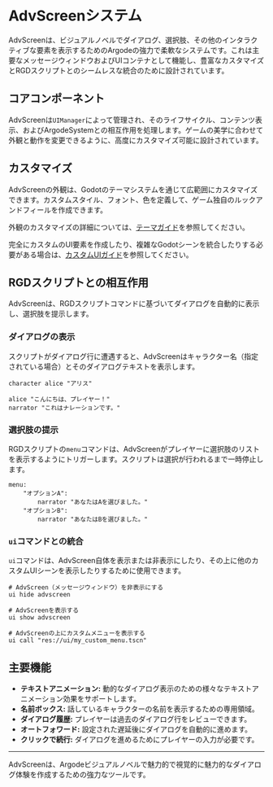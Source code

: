 # AdvScreenシステム

AdvScreenは、ビジュアルノベルでダイアログ、選択肢、その他のインタラクティブな要素を表示するためのArgodeの強力で柔軟なシステムです。これは主要なメッセージウィンドウおよびUIコンテナとして機能し、豊富なカスタマイズとRGDスクリプトとのシームレスな統合のために設計されています。

## コアコンポーネント

AdvScreenは`UIManager`によって管理され、そのライフサイクル、コンテンツ表示、およびArgodeSystemとの相互作用を処理します。ゲームの美学に合わせて外観と動作を変更できるように、高度にカスタマイズ可能に設計されています。

## カスタマイズ

AdvScreenの外観は、Godotのテーマシステムを通じて広範囲にカスタマイズできます。カスタムスタイル、フォント、色を定義して、ゲーム独自のルックアンドフィールを作成できます。

外観のカスタマイズの詳細については、[テーマガイド](themes.ja.md)を参照してください。

完全にカスタムのUI要素を作成したり、複雑なGodotシーンを統合したりする必要がある場合は、[カスタムUIガイド](custom.ja.md)を参照してください。

## RGDスクリプトとの相互作用

AdvScreenは、RGDスクリプトコマンドに基づいてダイアログを自動的に表示し、選択肢を提示します。

### ダイアログの表示

スクリプトがダイアログ行に遭遇すると、AdvScreenはキャラクター名（指定されている場合）とそのダイアログテキストを表示します。

```rgd
character alice "アリス"

alice "こんにちは、プレイヤー！"
narrator "これはナレーションです。"
```

### 選択肢の提示

RGDスクリプトの`menu`コマンドは、AdvScreenがプレイヤーに選択肢のリストを表示するようにトリガーします。スクリプトは選択が行われるまで一時停止します。

```rgd
menu:
    "オプションA":
        narrator "あなたはAを選びました。"
    "オプションB":
        narrator "あなたはBを選びました。"
```

### `ui`コマンドとの統合

`ui`コマンドは、AdvScreen自体を表示または非表示にしたり、その上に他のカスタムUIシーンを表示したりするために使用できます。

```rgd
# AdvScreen（メッセージウィンドウ）を非表示にする
ui hide advscreen

# AdvScreenを表示する
ui show advscreen

# AdvScreenの上にカスタムメニューを表示する
ui call "res://ui/my_custom_menu.tscn"
```

## 主要機能

-   **テキストアニメーション:** 動的なダイアログ表示のための様々なテキストアニメーション効果をサポートします。
-   **名前ボックス:** 話しているキャラクターの名前を表示するための専用領域。
-   **ダイアログ履歴:** プレイヤーは過去のダイアログ行をレビューできます。
-   **オートフォワード:** 設定された遅延後にダイアログを自動的に進めます。
-   **クリックで続行:** ダイアログを進めるためにプレイヤーの入力が必要です。

---

AdvScreenは、Argodeビジュアルノベルで魅力的で視覚的に魅力的なダイアログ体験を作成するための強力なツールです。
